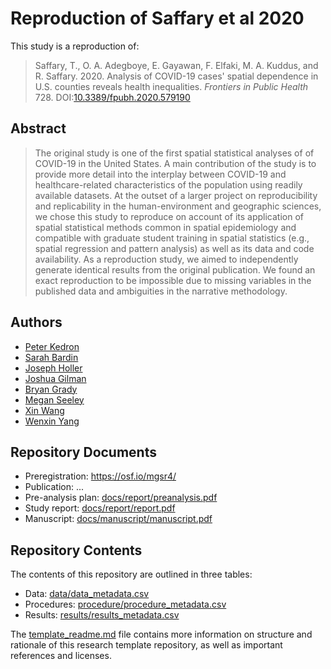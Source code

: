# Reproduction of Saffary et al 2020

This study is a reproduction of:

> Saffary, T., O. A. Adegboye, E. Gayawan, F. Elfaki, M. A. Kuddus, and R. Saffary. 2020. Analysis of COVID-19 cases' spatial dependence in U.S. counties reveals health inequalities. *Frontiers in Public Health* 728. DOI:[10.3389/fpubh.2020.579190](https://doi.org/10.3389/fpubh.2020.579190)

## Abstract

> The original study is one of the first spatial statistical analyses of of COVID-19 in the United States. A main contribution of the study is to provide more detail into the interplay between COVID-19 and healthcare-related characteristics of the population using readily available datasets. At the outset of a larger project on reproducibility and replicability in the human-environment and geographic sciences, we chose this study to reproduce on account of its application of spatial statistical methods common in spatial epidemiology and compatible with graduate student training in spatial statistics (e.g., spatial regression and pattern analysis) as well as its data and code availability. As a reproduction study, we aimed to independently generate identical results from the original publication. We found an exact reproduction to be impossible due to missing variables in the published data and ambiguities in the narrative methodology. 


## Authors
- [Peter Kedron](https://sgsup.asu.edu/peter-kedron)
- [Sarah Bardin](https://isearch.asu.edu/profile/3423845)
- [Joseph Holler](http://www.middlebury.edu/academics/geog/faculty/node/454160)
- [Joshua Gilman]()
- [Bryan Grady](https://isearch.asu.edu/profile/3650035)
- [Megan Seeley](https://isearch.asu.edu/profile/3377106)
- [Xin Wang]()
- [Wenxin Yang](https://isearch.asu.edu/profile/3613936)

## Repository Documents

- Preregistration: https://osf.io/mgsr4/
- Publication: ...
- Pre-analysis plan: [docs/report/preanalysis.pdf](docs/report/preanalysis.pdf)
- Study report: [docs/report/report.pdf](docs/report/report.pdf)
- Manuscript: [docs/manuscript/manuscript.pdf](docs/manuscript/manuscript.pdf)

## Repository Contents

The contents of this repository are outlined in three tables:
- Data: [data/data_metadata.csv](data/data_metadata.csv)
- Procedures: [procedure/procedure_metadata.csv](procedure/procedure_metadata.csv)
- Results: [results/results_metadata.csv](results/results_metadata.csv)

The [template_readme.md](template_readme.md) file contains more information on structure and rationale of this research template repository, as well as important references and licenses.
